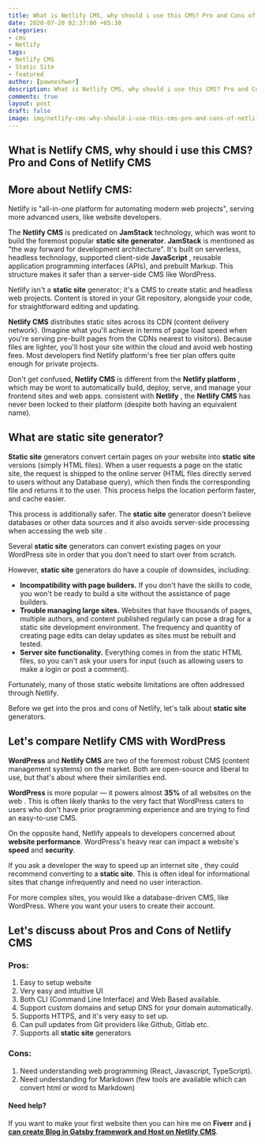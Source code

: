 ```yaml
---
title: What is Netlify CMS, why should i use this CMS? Pro and Cons of Netlify CMS
date: 2020-07-20 02:37:00 +05:30
categories:
- cms
- Netlify
tags:
- Netlify CMS
- Static Site
- featured
author: [pawneshwer]
description: What is Netlify CMS, why should i use this CMS? Pro and Cons of Netlify CMS, can i use Netlify CMS. all about static site generator and static site Netlify CMS.
comments: true
layout: post
draft: false
image: img/netlify-cms-why-should-i-use-this-cms-pro-and-cons-of-netlify-cms.png
---
```


## What is Netlify CMS, why should i use this CMS? Pro and Cons of Netlify CMS

## More about Netlify CMS:

Netlify is "all-in-one platform for automating modern web projects", serving more advanced users, like website developers.

The **Netlify CMS** is predicated on **JamStack** technology, which was wont to build the foremost popular **static site generator**. **JamStack** is mentioned as "the way forward for development architecture". It's built on serverless, headless technology, supported client-side **JavaScript** , reusable application programming interfaces (APIs), and prebuilt Markup. This structure makes it safer than a server-side CMS like WordPress.

Netlify isn't a **static site** generator; it's a CMS to create static and headless web projects. Content is stored in your Git repository, alongside your code, for straightforward editing and updating.

**Netlify CMS** distributes static sites across its CDN (content delivery network). (Imagine what you'll achieve in terms of page load speed when you're serving pre-built pages from the CDNs nearest to visitors). Because files are lighter, you'll host your site within the cloud and avoid web hosting fees. Most developers find Netlify platform's free tier plan offers quite enough for private projects.

Don't get confused, **Netlify CMS** is different from the **Netlify platform** , which may be wont to automatically build, deploy, serve, and manage your frontend sites and web apps. consistent with **Netlify** , the **Netlify CMS** has never been locked to their platform (despite both having an equivalent name).

## What are static site generator?

**Static site** generators convert certain pages on your website into **static site** versions (simply HTML files). When a user requests a page on the static site, the request is shipped to the online server (HTML files directly served to users without any Database query), which then finds the corresponding file and returns it to the user. This process helps the location perform faster, and cache easier.

This process is additionally safer. The **static site** generator doesn't believe databases or other data sources and it also avoids server-side processing when accessing the web site .

Several **static site** generators can convert existing pages on your WordPress site in order that you don't need to start over from scratch.

However, **static site** generators do have a couple of downsides, including:

- **Incompatibility with page builders.** If you don't have the skills to code, you won't be ready to build a site without the assistance of page builders.
- **Trouble managing large sites.** Websites that have thousands of pages, multiple authors, and content published regularly can pose a drag for a static site development environment. The frequency and quantity of creating page edits can delay updates as sites must be rebuilt and tested.
- **Server site functionality.** Everything comes in from the static HTML files, so you can't ask your users for input (such as allowing users to make a login or post a comment).

Fortunately, many of those static website limitations are often addressed through Netlify.

Before we get into the pros and cons of Netlify, let's talk about **static site** generators.

## Let's compare Netlify CMS with WordPress

**WordPress** and **Netlify CMS** are two of the foremost robust CMS (content management systems) on the market. Both are open-source and liberal to use, but that's about where their similarities end.

**WordPress** is more popular — it powers almost **35%** of all websites on the web . This is often likely thanks to the very fact that WordPress caters to users who don't have prior programming experience and are trying to find an easy-to-use CMS.

On the opposite hand, Netlify appeals to developers concerned about **website performance**. WordPress's heavy rear can impact a website's **speed** and **security**.

If you ask a developer the way to speed up an internet site , they could recommend converting to a **static site**. This is often ideal for informational sites that change infrequently and need no user interaction.

For more complex sites, you would like a database-driven CMS, like WordPress. Where you want your users to create their account.

## Let's discuss about Pros and Cons of Netlify CMS

### Pros:

1. Easy to setup website
2. Very easy and intuitive UI
3. Both CLI (Command Line Interface) and Web Based available.
4. Support custom domains and setup DNS for your domain automatically.
5. Supports HTTPS, and it's very easy to set up.
6. Can pull updates from Git providers like Github, Gitlab etc.
7. Supports all **static site** generators

### Cons:

1. Need understanding web programming (React, Javascript, TypeScript).
2. Need understanding for Markdown (few tools are available which can convert html or word to Markdown)

#### Need help?
If you want to make your first website then you can hire me on **Fiverr** and [**i can create Blog in Gatsby framework and Host on Netlify CMS**](https://vehicle24x7.page.link/gatsby_gig).